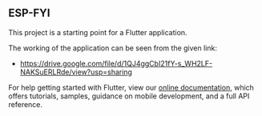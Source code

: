 ## ESP-FYI

This project is a starting point for a Flutter application.

The working of the application can be seen from the given link:

- https://drive.google.com/file/d/1QJ4ggCbI21fY-s_WH2LF-NAKSuERLRde/view?usp=sharing

For help getting started with Flutter, view our
[online documentation](https://flutter.dev/docs), which offers tutorials,
samples, guidance on mobile development, and a full API reference.
